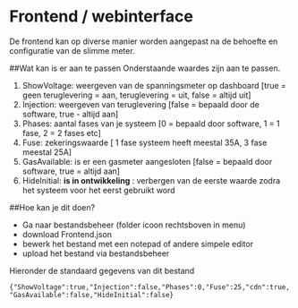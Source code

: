 # **Frontend / webinterface**
De frontend kan op diverse manier worden aangepast na de behoefte en configuratie van de slimme meter.

##Wat kan is er aan te passen
Onderstaande waardes zijn aan te passen.
1. ShowVoltage: weergeven van de spanningsmeter op dashboard [true = geen teruglevering = aan,  teruglevering = uit, false = altijd uit]
2. Injection: weergeven van teruglevering [false = bepaald door de software, true - altijd aan]
3. Phases: aantal fases van je systeem [0 = bepaald door software, 1 = 1 fase, 2 = 2 fases etc]
4. Fuse: zekeringswaarde [ 1 fase systeem heeft meestal 35A, 3 fase meestal 25A]
5. GasAvailable: is er een gasmeter aangesloten [false = bepaald door software, true = altijd aan]
6. HideInitial: **is in ontwikkeling** : verbergen van de eerste waarde zodra het systeem voor het eerst gebruikt word

##Hoe kan je dit doen?
- Ga naar bestandsbeheer (folder icoon rechtsboven in menu)
- download Frontend.json
- bewerk het bestand met een notepad of andere simpele editor
- upload het bestand via bestandsbeheer

Hieronder de standaard gegevens van dit bestand

`{"ShowVoltage":true,"Injection":false,"Phases":0,"Fuse":25,"cdn":true,"GasAvailable":false,"HideInitial":false}`